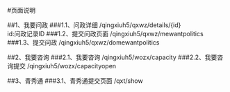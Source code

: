 #页面说明

##1、我要问政
###1.1、问政详细
/qingxiuh5/qxwz/details/{id}     
id:问政记录ID
###1.2、提交问政页面
/qingxiuh5/qxwz/mewantpolitics
###1.3、提交问政
/qingxiuh5/qxwz/domewantpolitics


##2、我要咨询
###2.1、我要咨询
/qingxiuh5/wozx/capacity
###2.2、我要咨询提交
/qingxiuh5/wozx/capacityopen

##3、青秀通
###3.1、青秀通提交页面
/qxt/show